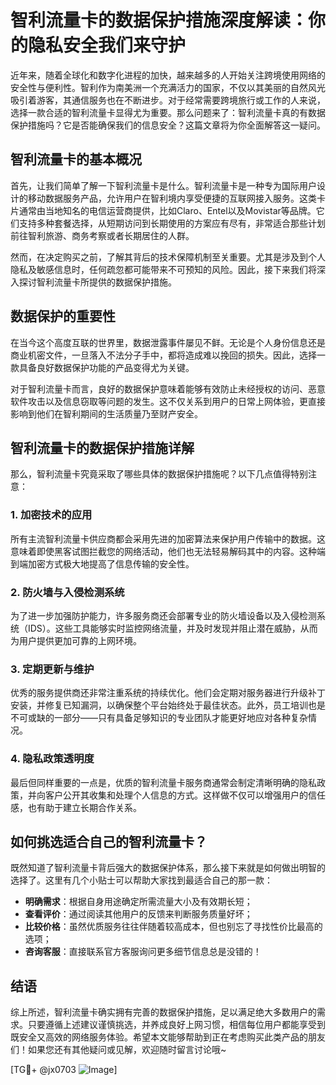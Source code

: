 # 智利流量卡的数据保护措施深度解读：你的隐私安全我们来守护

近年来，随着全球化和数字化进程的加快，越来越多的人开始关注跨境使用网络的安全性与便利性。智利作为南美洲一个充满活力的国家，不仅以其美丽的自然风光吸引着游客，其通信服务也在不断进步。对于经常需要跨境旅行或工作的人来说，选择一款合适的智利流量卡显得尤为重要。那么问题来了：智利流量卡真的有数据保护措施吗？它是否能确保我们的信息安全？这篇文章将为你全面解答这一疑问。

## 智利流量卡的基本概况

首先，让我们简单了解一下智利流量卡是什么。智利流量卡是一种专为国际用户设计的移动数据服务产品，允许用户在智利境内享受便捷的互联网接入服务。这类卡片通常由当地知名的电信运营商提供，比如Claro、Entel以及Movistar等品牌。它们支持多种套餐选择，从短期访问到长期使用的方案应有尽有，非常适合那些计划前往智利旅游、商务考察或者长期居住的人群。

然而，在决定购买之前，了解其背后的技术保障机制至关重要。尤其是涉及到个人隐私及敏感信息时，任何疏忽都可能带来不可预知的风险。因此，接下来我们将深入探讨智利流量卡所提供的数据保护措施。

## 数据保护的重要性

在当今这个高度互联的世界里，数据泄露事件屡见不鲜。无论是个人身份信息还是商业机密文件，一旦落入不法分子手中，都将造成难以挽回的损失。因此，选择一款具备良好数据保护功能的产品变得尤为关键。

对于智利流量卡而言，良好的数据保护意味着能够有效防止未经授权的访问、恶意软件攻击以及信息窃取等问题的发生。这不仅关系到用户的日常上网体验，更直接影响到他们在智利期间的生活质量乃至财产安全。

## 智利流量卡的数据保护措施详解

那么，智利流量卡究竟采取了哪些具体的数据保护措施呢？以下几点值得特别注意：

### 1. **加密技术的应用**
所有主流智利流量卡供应商都会采用先进的加密算法来保护用户传输中的数据。这意味着即使黑客试图拦截您的网络活动，他们也无法轻易解码其中的内容。这种端到端加密方式极大地提高了信息传输的安全性。

### 2. **防火墙与入侵检测系统**
为了进一步加强防护能力，许多服务商还会部署专业的防火墙设备以及入侵检测系统（IDS）。这些工具能够实时监控网络流量，并及时发现并阻止潜在威胁，从而为用户提供更加可靠的上网环境。

### 3. **定期更新与维护**
优秀的服务提供商还非常注重系统的持续优化。他们会定期对服务器进行升级补丁安装，并修复已知漏洞，以确保整个平台始终处于最佳状态。此外，员工培训也是不可或缺的一部分——只有具备足够知识的专业团队才能更好地应对各种复杂情况。

### 4. **隐私政策透明度**
最后但同样重要的一点是，优质的智利流量卡服务商通常会制定清晰明确的隐私政策，并向客户公开其收集和处理个人信息的方式。这样做不仅可以增强用户的信任感，也有助于建立长期合作关系。

## 如何挑选适合自己的智利流量卡？

既然知道了智利流量卡背后强大的数据保护体系，那么接下来就是如何做出明智的选择了。这里有几个小贴士可以帮助大家找到最适合自己的那一款：

- **明确需求**：根据自身用途确定所需流量大小及有效期长短；
- **查看评价**：通过阅读其他用户的反馈来判断服务质量好坏；
- **比较价格**：虽然优质服务往往伴随着较高成本，但也别忘了寻找性价比最高的选项；
- **咨询客服**：直接联系官方客服询问更多细节信息总是没错的！

## 结语

综上所述，智利流量卡确实拥有完善的数据保护措施，足以满足绝大多数用户的需求。只要遵循上述建议谨慎挑选，并养成良好上网习惯，相信每位用户都能享受到既安全又高效的网络服务体验。希望本文能够帮助到正在考虑购买此类产品的朋友们！如果您还有其他疑问或见解，欢迎随时留言讨论哦~

[TG💪+ @jx0703 ![Image](https://github.com/user-attachments/assets/dbca1d08-cadb-493c-b0ec-ad6f7a83f270)]